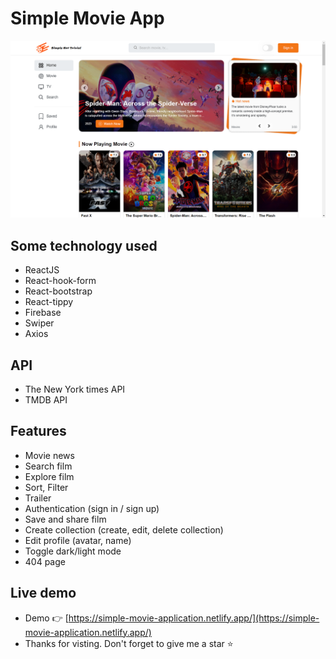 # Simple Movie App

![App](/src/assets/images/SMA.png)

## Some technology used

-   ReactJS
-   React-hook-form
-   React-bootstrap
-   React-tippy
-   Firebase
-   Swiper
-   Axios

## API

-   The New York times API
-   TMDB API

## Features

-   Movie news
-   Search film
-   Explore film
-   Sort, Filter
-   Trailer
-   Authentication (sign in / sign up)
-   Save and share film
-   Create collection (create, edit, delete collection)
-   Edit profile (avatar, name)
-   Toggle dark/light mode
-   404 page

## Live demo

-   Demo 👉 [https://simple-movie-application.netlify.app/](https://simple-movie-application.netlify.app/)
-   Thanks for visting. Don't forget to give me a star ⭐
